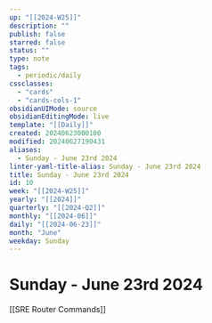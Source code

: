 ```yaml
---
up: "[[2024-W25]]"
description: ""
publish: false
starred: false
status: ""
type: note
tags:
  - periodic/daily
cssclasses:
  - "cards"
  - "cards-cols-1"
obsidianUIMode: source
obsidianEditingMode: live
template: "[[Daily]]"
created: 20240623000100
modified: 20240627190431
aliases:
  - Sunday - June 23rd 2024
linter-yaml-title-alias: Sunday - June 23rd 2024
title: Sunday - June 23rd 2024
id: 10
week: "[[2024-W25]]"
yearly: "[[2024]]"
quarterly: "[[2024-Q2]]"
monthly: "[[2024-06]]"
daily: "[[2024-06-23]]"
month: "June"
weekday: Sunday
---
```


# Sunday - June 23rd 2024

[[SRE Router Commands]]
